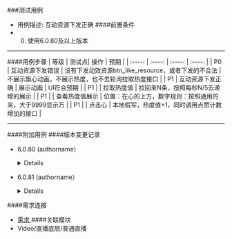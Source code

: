
###测试用例
* 用例描述: 互动资源下发正确 
####前置条件
* 0. 使用6.0.80及以上版本
***
####用例步骤
| 等级 | 测试点| 操作 | 预期   |
| :----: | :----: | :----: | :----: |
| P0 | 互动资源下发错误 | 没有下发动效资源btn_like_resource，或者下发的不合法 | 不展示飘心动画，不展示热度，也不去轮询拉取热度接口 |
| P1 | 互动资源下发正确 | 展示动画 | UI符合预期 |
| P1 |  | 拉取热度值 | 拉回来N条，按照每秒N/5去递增的展示 |
| P1 |  | 查看热度值展示 | 位置：在心的上方，数字规则：按照通用的来，大于9999显示万 |
| P1 |  | 点击心 | 本地假写，热度值+1，同时调用点赞计数增加的接口 |
* * *
####附加用例
####版本变更记录
* 6.0.80 (authorname）  
  
  <details>
    <p>这次修改了什么</p>
  </details>
* 6.0.81 (authorname）  
  <details>
    <p>这次又修改了什么</p>
  </details>
####需求连接
* [ 需求 ]( http://tapd.oa.com/10045201/prong/stories/view/1010045201857627509 )
####关联模块
* Video/直播底层/普通直播